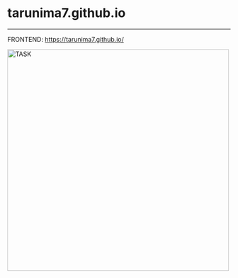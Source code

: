 # tarunima7.github.io

______________________________________________
FRONTEND: https://tarunima7.github.io/

 <img src="    " alt="TASK" width="500">
